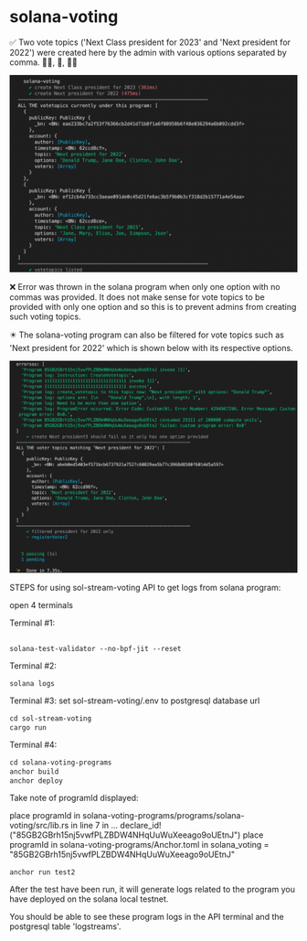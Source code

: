 # solana-voting

:white_check_mark: Two vote topics ('Next Class president for 2023' and 'Next president for 2022') were created here by the admin with various options separated by comma. :ok_woman:, :ok_person:, :ok_man:

![alt text](https://github.com/maars202/solana-voting/blob/main/solana-voting-programs/imgs/voteTopicsCreated.png)

:x: Error was thrown in the solana program when only one option with no commas was provided. It does not make sense for vote topics to be provided with only one option and so this is to prevent admins from creating such voting topics. 

:eight_pointed_black_star: The solana-voting program can also be filtered for vote topics such as 'Next president for 2022' which is shown below with its respective options.

![alt text](https://github.com/maars202/solana-voting/blob/main/solana-voting-programs/imgs/errorForOneOption.png)



STEPS for using sol-stream-voting API to get logs from solana program:

open 4 terminals

Terminal #1:
```solana config set --url localhost
```
```
solana-test-validator --no-bpf-jit --reset
```

Terminal #2:
```
solana logs
```

Terminal #3:
set sol-stream-voting/.env to postgresql database url
```
cd sol-stream-voting 
cargo run
```

Terminal #4:
```
cd solana-voting-programs
anchor build
anchor deploy
```

Take note of programId displayed:

place programId in solana-voting-programs/programs/solana-voting/src/lib.rs in line 7 in ... declare_id!("85GB2GBrh15nj5vwfPLZBDW4NHqUuWuXeeago9oUEtnJ") 
place programId in solana-voting-programs/Anchor.toml in solana_voting = "85GB2GBrh15nj5vwfPLZBDW4NHqUuWuXeeago9oUEtnJ"

```
anchor run test2
```
After the test have been run, it will generate logs related to the program you have deployed on the solana local testnet.

You should be able to see these program logs in the API terminal and the postgresql table 'logstreams'.

